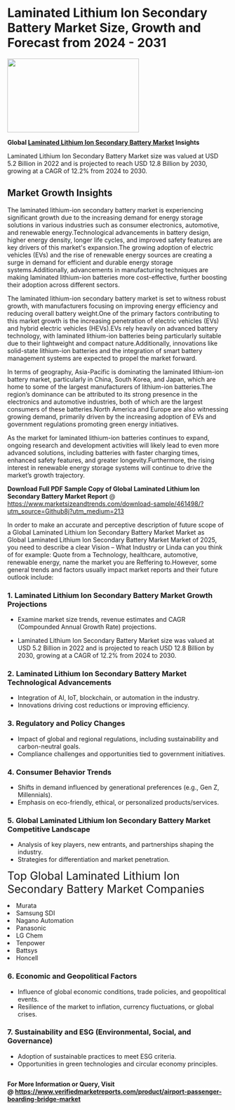 <H1>Laminated Lithium Ion Secondary Battery Market Size, Growth and Forecast from 2024 - 2031</H1><img class="aligncenter size-medium wp-image-584254" src="https://thirdeyenews.in/wp-content/uploads/2024/09/Global-Market-Research-300x168.jpeg" alt="" width="300" height="168" /><p><strong>Global&nbsp;<a href="https://www.marketsizeandtrends.com/download-sample/461498/?utm_source=Github8j?utm_medium=213">Laminated Lithium Ion Secondary Battery Market</a> Insights</strong></p><p>Laminated Lithium Ion Secondary Battery Market size was valued at USD 5.2 Billion in 2022 and is projected to reach USD 12.8 Billion by 2030, growing at a CAGR of 12.2% from 2024 to 2030.</p><p><h2>Market Growth Insights</h2> <p>The laminated lithium-ion secondary battery market is experiencing significant growth due to the increasing demand for energy storage solutions in various industries such as consumer electronics, automotive, and renewable energy.Technological advancements in battery design, higher energy density, longer life cycles, and improved safety features are key drivers of this market's expansion.The growing adoption of electric vehicles (EVs) and the rise of renewable energy sources are creating a surge in demand for efficient and durable energy storage systems.Additionally, advancements in manufacturing techniques are making laminated lithium-ion batteries more cost-effective, further boosting their adoption across different sectors.</p> <p>The laminated lithium-ion secondary battery market is set to witness robust growth, with manufacturers focusing on improving energy efficiency and reducing overall battery weight.One of the primary factors contributing to this market growth is the increasing penetration of electric vehicles (EVs) and hybrid electric vehicles (HEVs).EVs rely heavily on advanced battery technology, with laminated lithium-ion batteries being particularly suitable due to their lightweight and compact nature.Additionally, innovations like solid-state lithium-ion batteries and the integration of smart battery management systems are expected to propel the market forward.</p> <p>In terms of geography, Asia-Pacific is dominating the laminated lithium-ion battery market, particularly in China, South Korea, and Japan, which are home to some of the largest manufacturers of lithium-ion batteries.The region’s dominance can be attributed to its strong presence in the electronics and automotive industries, both of which are the largest consumers of these batteries.North America and Europe are also witnessing growing demand, primarily driven by the increasing adoption of EVs and government regulations promoting green energy initiatives.</p> <p>As the market for laminated lithium-ion batteries continues to expand, ongoing research and development activities will likely lead to even more advanced solutions, including batteries with faster charging times, enhanced safety features, and greater longevity.Furthermore, the rising interest in renewable energy storage systems will continue to drive the market’s growth trajectory.</p> <p><span class=""><strong>Download Full PDF Sample Copy of Global Laminated Lithium Ion Secondary Battery Market Report</strong> @ <a href="https://www.marketsizeandtrends.com/download-sample/461498/?utm_source=Github8j?utm_medium=213" target="_blank">https://www.marketsizeandtrends.com/download-sample/461498/?utm_source=Github8j?utm_medium=213</a></span></p><p>In order to make an accurate and perceptive description of future scope of a Global&nbsp;Laminated Lithium Ion Secondary Battery Market Market as Global&nbsp;Laminated Lithium Ion Secondary Battery Market Market of 2025, you need to describe a clear Vision &ndash; What Industry or Linda can you think of for example: Quote from a Technology, healthcare, automotive, renewable energy, name the market you are Reffering to.However, some general trends and factors usually impact market reports and their future outlook include:</p><h3>1.&nbsp;<strong>Laminated Lithium Ion Secondary Battery Market Growth Projections</strong></h3><ul><li>Examine market size trends, revenue estimates and CAGR (Compounded Annual Growth Rate) projections.</li><li><p>Laminated Lithium Ion Secondary Battery Market size was valued at USD 5.2 Billion in 2022 and is projected to reach USD 12.8 Billion by 2030, growing at a CAGR of 12.2% from 2024 to 2030.</p></li></ul><h3>2.&nbsp;<strong>Laminated Lithium Ion Secondary Battery Market Technological Advancements</strong></h3><ul><li>Integration of AI, IoT, blockchain, or automation in the industry.</li><li>Innovations driving cost reductions or improving efficiency.</li></ul><h3>3.&nbsp;<strong>Regulatory and Policy Changes</strong></h3><ul><li>Impact of global and regional regulations, including sustainability and carbon-neutral goals.</li><li>Compliance challenges and opportunities tied to government initiatives.</li></ul><h3>4.&nbsp;<strong>Consumer Behavior Trends</strong></h3><ul><li>Shifts in demand influenced by generational preferences (e.g., Gen Z, Millennials).</li><li>Emphasis on eco-friendly, ethical, or personalized products/services.</li></ul><h3>5.&nbsp;<strong>Global Laminated Lithium Ion Secondary Battery Market Competitive Landscape</strong></h3><ul><li>Analysis of key players, new entrants, and partnerships shaping the industry.</li><li>Strategies for differentiation and market penetration.</li></ul><p data-pm-slice="1 1 []"><span style="color: inherit; font-family: inherit; font-size: 25px;">Top Global Laminated Lithium Ion Secondary Battery Market Companies</span></p><div class="" data-test-id=""><p><li>Murata</li><li> Samsung SDI</li><li> Nagano Automation</li><li> Panasonic</li><li> LG Chem</li><li> Tenpower</li><li> Battsys</li><li> Honcell</li></p></div><h3>6.&nbsp;<strong>Economic and Geopolitical Factors</strong></h3><ul><li>Influence of global economic conditions, trade policies, and geopolitical events.</li><li>Resilience of the market to inflation, currency fluctuations, or global crises.</li></ul><h3>7.&nbsp;<strong>Sustainability and ESG (Environmental, Social, and Governance)</strong></h3><ul><li>Adoption of sustainable practices to meet ESG criteria.</li><li>Opportunities in green technologies and circular economy principles.</li></ul><h2><strong style="font-size: 14px;">For More Information or Query, Visit @&nbsp;</strong><a style="background-color: #ffffff; font-size: 14px;" href="https://www.marketsizeandtrends.com/report/laminated-lithium-ion-secondary-battery-market/" target="_blank">https://www.verifiedmarketreports.com/product/airport-passenger-boarding-bridge-market</a></h2>